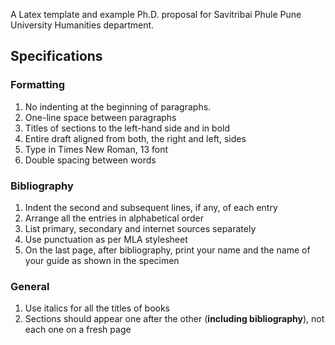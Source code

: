 

A Latex template and example Ph.D. proposal for Savitribai Phule Pune University Humanities department.

Specifications
--------------

### Formatting

1. No indenting at the beginning of paragraphs.
2. One-line space between paragraphs
3. Titles of sections to the left-hand side and in bold
4. Entire draft aligned from both, the right and left, sides 
5. Type in Times New Roman, 13 font
6. Double spacing between words

### Bibliography

1. Indent the second and subsequent lines, if any, of each entry
2. Arrange all the entries in alphabetical order
3. List primary, secondary and internet sources separately
4. Use punctuation as per MLA stylesheet
5. On the last page, after bibliography, print your name and the name of your guide as shown in the specimen

### General

1. Use italics for all the titles of books
2. Sections should appear one after the other (**including bibliography**), not each one on a fresh page
